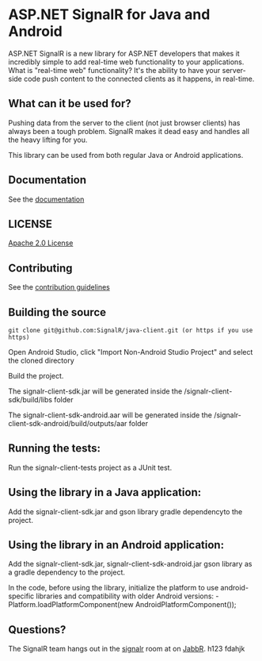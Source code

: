 # ASP.NET SignalR for Java and Android
ASP.NET SignalR is a new library for ASP.NET developers that makes it incredibly simple to add real-time web functionality to your applications. What is "real-time web" functionality? It's the ability to have your server-side code push content to the connected clients as it happens, in real-time.

## What can it be used for?
Pushing data from the server to the client (not just browser clients) has always been a tough problem. SignalR makes 
it dead easy and handles all the heavy lifting for you.

This library can be used from both regular Java or Android applications.

## Documentation
See the [documentation](http://asp.net/signalr)
	
## LICENSE
[Apache 2.0 License](https://github.com/SignalR/SignalR/blob/master/LICENSE.md)

## Contributing

See the [contribution  guidelines](https://github.com/SignalR/SignalR/blob/master/CONTRIBUTING.md)

## Building the source

```
git clone git@github.com:SignalR/java-client.git (or https if you use https)
```


Open Android Studio, click "Import Non-Android Studio Project" and select the cloned directory 

Build the project.

The signalr-client-sdk.jar will be generated inside the /signalr-client-sdk/build/libs folder

The signalr-client-sdk-android.aar will be generated inside the /signalr-client-sdk-android/build/outputs/aar folder

## Running the tests:
	
Run the signalr-client-tests project as a JUnit test.

## Using the library in a Java application:

Add the signalr-client-sdk.jar and gson library gradle dependencyto the project.

## Using the library in an Android application:

Add the signalr-client-sdk.jar, signalr-client-sdk-android.jar gson library as a gradle dependency to the project.

In the code, before using the library, initialize the platform to use android-specific libraries and compatibility with older Android versions:
	- Platform.loadPlatformComponent(new AndroidPlatformComponent());


## Questions?
The SignalR team hangs out in the [signalr](http://jabbr.net/#/rooms/signalr) room at on [JabbR](http://jabbr.net/).
h123
fdahjk